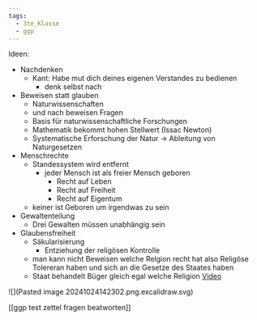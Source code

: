 ```yaml
---
tags:
  - 3te_Klasse
  - ggp
---
```

Ideen: 
- Nachdenken 
	- Kant: Habe mut dich deines eigenen Verstandes zu bedienen 
		- denk selbst nach 
- Beweisen statt glauben 
	- Naturwissenschaften
	- und nach beweisen Fragen
	- Basis für naturwissenschaftliche Forschungen 
	- Mathematik bekommt hohen Stellwert (Issac Newton)
	- Systematische Erforschung der Natur → Ableitung von Naturgesetzen
- Menschrechte
	- Standessystem wird entfernt
		- jeder Mensch ist als freier Mensch geboren
			- Recht auf Leben
			- Recht auf Freiheit
			- Recht auf Eigentum
	- keiner ist Geboren um irgendwas zu sein
- Gewaltenteilung
	- Drei Gewalten müssen unabhängig sein
- Glaubensfreiheit
	- Säkularisierung
		- Entziehung der religösen Kontrolle
	- man kann nicht Beweisen welche Relgion recht hat also Religöse Tolereran haben und sich an die Gesetze des Staates haben 
	- Staat behandelt Büger gleich egal welche Religion 
[Video](https://youtu.be/F3i6D2bON4A?si=3yYkNx3H6snvnWmC)

![](Pasted image 20241024142302.png.excalidraw.svg)

[[ggp test zettel fragen beatworten]]